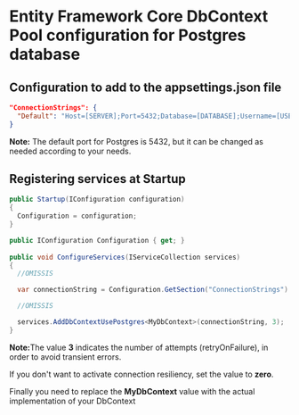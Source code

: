 # Entity Framework Core DbContext Pool configuration for Postgres database


## Configuration to add to the appsettings.json file

```json
"ConnectionStrings": {
  "Default": "Host=[SERVER];Port=5432;Database=[DATABASE];Username=[USERNAME];Password=[PASSWORD]"
}
```

<b>Note:</b> The default port for Postgres is 5432, but it can be changed as needed according to your needs.


## Registering services at Startup

```csharp
public Startup(IConfiguration configuration)
{
  Configuration = configuration;
}

public IConfiguration Configuration { get; }
	
public void ConfigureServices(IServiceCollection services)
{
  //OMISSIS

  var connectionString = Configuration.GetSection("ConnectionStrings").GetValue<string>("Default");

  //OMISSIS

  services.AddDbContextUsePostgres<MyDbContext>(connectionString, 3);
}
```

<b>Note:</b>The value <b>3</b> indicates the number of attempts (retryOnFailure), in order to avoid transient errors.

If you don't want to activate connection resiliency, set the value to <b>zero</b>.

Finally you need to replace the <b>MyDbContext</b> value with the actual implementation of your DbContext